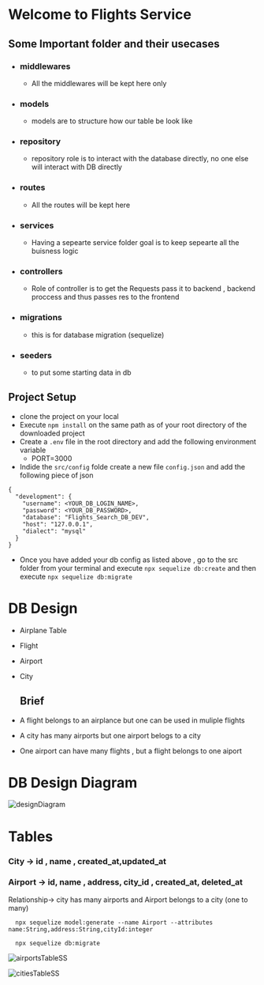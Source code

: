 
# Welcome to Flights Service

## Some Important folder and their usecases

- ### middlewares
  - All the middlewares will be kept here only
- ### models
  - models are to structure how our table be look like
- ### repository
  - repository role is to interact with the database directly, no one else will interact with DB directly
- ### routes
  - All the routes will be kept here
- ### services
  - Having a sepearte service folder goal is to keep sepearte all the buisness logic
- ### controllers
  - Role of controller is to get the Requests pass it to backend , backend proccess and thus passes res to the frontend
- ### migrations
  - this is for database migration (sequelize)
- ### seeders
  - to put some starting data in db

## Project Setup

- clone the project on your local
- Execute `npm install` on the same path as of your root directory of the downloaded project
- Create a `.env` file in the root directory and add the following environment variable
  - PORT=3000
- Indide the `src/config` folde create a new file `config.json` and add the following piece of json

```
{
  "development": {
    "username": <YOUR_DB_LOGIN_NAME>,
    "password": <YOUR_DB_PASSWORD>,
    "database": "Flights_Search_DB_DEV",
    "host": "127.0.0.1",
    "dialect": "mysql"
  }
}
```

- Once you have added your db config as listed above , go to the src folder from your terminal and execute `npx sequelize db:create`
  and then execute
  `npx sequelize db:migrate`

# DB Design

- Airplane Table
- Flight
- Airport
- City

  ## Brief

- A flight belongs to an airplance but one can be used in muliple flights
- A city has many airports but one airport belogs to a city
- One airport can have many flights , but a flight belongs to one aiport

# DB Design Diagram

![designDiagram](https://github.com/navnit0707/FlightsAndSearchServices/assets/40719341/7ba03dbd-e6ca-42bc-9b10-319421fb12f4)

# Tables

### City -> id , name , created_at,updated_at

### Airport -> id, name , address, city_id , created_at, deleted_at

Relationship-> city has many airports and Airport belongs to a city (one to many)

```
  npx sequelize model:generate --name Airport --attributes name:String,address:String,cityId:integer

  npx sequelize db:migrate
```

![airportsTableSS](https://github.com/navnit0707/FlightsAndSearchServices/assets/40719341/cd90798b-8219-4ccd-9da8-8ebc714c016e)


![citiesTableSS](https://github.com/navnit0707/FlightsAndSearchServices/assets/40719341/06a68f92-d9ea-4199-8f56-88a912d1673a)


